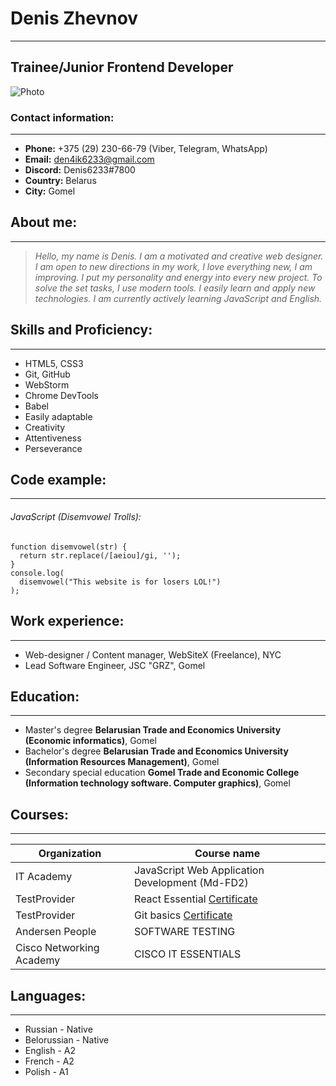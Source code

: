 # Denis Zhevnov #
***
## Trainee/Junior Frontend Developer ##
![Photo](https://github.com/Den4ik6233/rsschool-cv/Photo.jpg)

### Contact information: ###
***
* **Phone:** +375 (29) 230-66-79 (Viber, Telegram, WhatsApp)
* **Email:** den4ik6233@gmail.com
* **Discord:** Denis6233#7800
* **Country:** Belarus
* **City:** Gomel

## About me: ##
***
> *Hello, my name is Denis. I am a motivated and creative web designer. I am open to new directions in my work, I love everything new, I am improving. I put my personality and energy into every new project.
To solve the set tasks, I use modern tools. I easily learn and apply new technologies. I am currently actively learning JavaScript and English.*

## Skills and Proficiency: ##
***
* HTML5, CSS3
* Git, GitHub
* WebStorm
* Chrome DevTools
* Babel
* Easily adaptable
* Creativity
* Attentiveness
* Perseverance

## Code example: ##
***
###### JavaScript (Disemvowel Trolls): ######
```
function disemvowel(str) {
  return str.replace(/[aeiou]/gi, '');
}
console.log(
  disemvowel("This website is for losers LOL!")
);
```
## Work experience: ##
***
* Web-designer / Content manager, WebSiteX (Freelance), NYC
* Lead Software Engineer, JSC "GRZ", Gomel

## Education: ## 
***
* Master's degree **Belarusian Trade and Economics University (Economic informatics)**, Gomel
* Bachelor's degree **Belarusian Trade and Economics University (Information Resources Management)**, Gomel
* Secondary special education **Gomel Trade and Economic College (Information technology software. Computer graphics)**, Gomel 

## Courses: ##
***
| Organization | Course name |
| ------ | ------ |
| IT Academy | JavaScript Web Application Development (Md-FD2) |
| TestProvider | React Essential [Certificate](https://testprovider.com/ru/search-certificate/tp02906523) |
| TestProvider | Git basics [Certificate](https://testprovider.com/ru/search-certificate/tp59986850) |
| Andersen People | SOFTWARE TESTING |
| Cisco Networking Academy | CISCO IT ESSENTIALS |

## Languages: ##
***
* Russian - Native
* Belorussian - Native
* English - A2
* French - A2
* Polish -  A1
